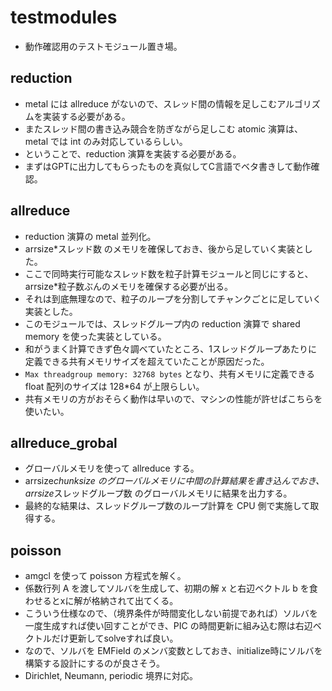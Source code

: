 # testmodules
- 動作確認用のテストモジュール置き場。
## reduction
- metal には allreduce がないので、スレッド間の情報を足しこむアルゴリズムを実装する必要がある。
- またスレッド間の書き込み競合を防ぎながら足しこむ atomic 演算は、metal では int のみ対応しているらしい。
- ということで、reduction 演算を実装する必要がある。
- まずはGPTに出力してもらったものを真似してC言語でベタ書きして動作確認。
## allreduce
- reduction 演算の metal 並列化。
- arrsize*スレッド数 のメモリを確保しておき、後から足していく実装とした。
- ここで同時実行可能なスレッド数を粒子計算モジュールと同じにすると、arrsize*粒子数ぶんのメモリを確保する必要が出る。
- それは到底無理なので、粒子のループを分割してチャンクごとに足していく実装とした。
- このモジュールでは、スレッドグループ内の reduction 演算で shared memory を使った実装としている。
- 和がうまく計算できず色々調べていたところ、1スレッドグループあたりに定義できる共有メモリサイズを超えていたことが原因だった。
- ```Max threadgroup memory: 32768 bytes``` となり、共有メモリに定義できる float 配列のサイズは 128*64 が上限らしい。
- 共有メモリの方がおそらく動作は早いので、マシンの性能が許せばこちらを使いたい。
## allreduce_grobal
- グローバルメモリを使って allreduce する。
- arrsize*chunksize のグローバルメモリに中間の計算結果を書き込んでおき、arrsize*スレッドグループ数 のグローバルメモリに結果を出力する。
- 最終的な結果は、スレッドグループ数のループ計算を CPU 側で実施して取得する。
## poisson
- amgcl を使って poisson 方程式を解く。
- 係数行列 A を渡してソルバを生成して、初期の解 x と右辺ベクトル b を食わせるとxに解が格納されて出てくる。
- こういう仕様なので、（境界条件が時間変化しない前提であれば）ソルバを一度生成すれば使い回すことができ、PIC の時間更新に組み込む際は右辺ベクトルだけ更新してsolveすれば良い。
- なので、ソルバを EMField のメンバ変数としておき、initialize時にソルバを構築する設計にするのが良さそう。
- Dirichlet, Neumann, periodic 境界に対応。